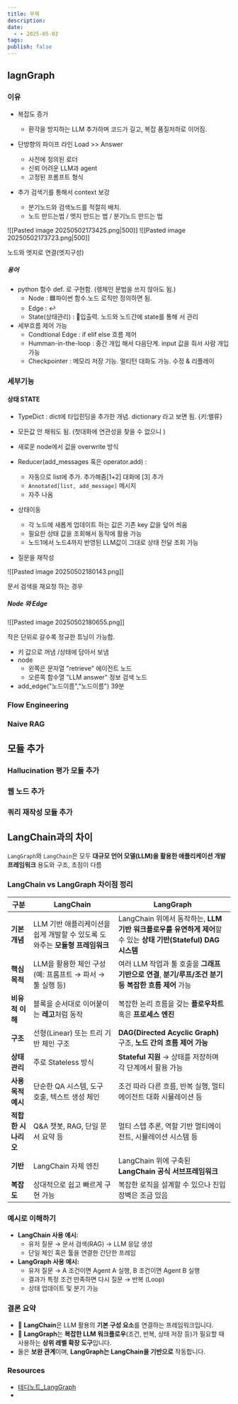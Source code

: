 ```yaml
---
title: 무제
description: 
date:
  - - 2025-05-02
tags: 
publish: false
---
```


## lagnGraph
### 이유
- 복잡도 증가
	- 환각을 방지하는 LLM 추가하며 코드가 길고, 복잡 품질저하로 이어짐.
- 단방향의 파이프 라인 Load >> Answer
	- 사전에 정의된 로더
	- 신뢰 어려운 LLM과 agent
	- 고정된 프롬프트 형식

- 추가 검색기를 통해서 context 보강
	- 분기노드와 검색노드를 적절히 배치. 
	- 노드 만드는법 / 엣지 만드는 법 / 분기노드 만드는 법

![[Pasted image 20250502173425.png|500]]
![[Pasted image 20250502173723.png|500]]

노드와 엣지로 연결(엣지구성)
##### 용어
- python 함수 def. 로 구현함. (랭체인 문법을 쓰지 않아도 됨.)
	- Node : 🟦파이썬 함수.노드 로직만 정의하면 됨. 
	- Edge : ↩️
	- State(상태관리) : 🔷입출력. 노드와 노드간에 state를 통해 서 관리
- 세부흐름 제어 가능
	- Condtional Edge : if elif else 흐름 제어
	- Humman-in-the-loop : 중간 개입 해서 다음단계. input 값을 줘서 사람 개입 가능
	- Checkpointer :  메모리 저장 기능. 멀티턴 대화도 가능. 수정 & 리플레이

### 세부기능
#### 상태 STATE
- TypeDict : dict에 타입힌딩을 추가한 개념. dictionary 라고 보면 됨. {키:밸류}
- 모든값 안 채워도 됨. (첫대화에 연관성을 찾을 수 없으니 )
- 새로운 node에서 값을 overwrite 방식
- Reducer(add_messages 혹은 operator.add) : 
	- 자동으로 list에 추가. 추가해줌[1+2] 대화에 [3] 추가
	- `Annotated[list, add_message]` 메시지
	- 자주 나옴
- 상태이동
	- 각 노드에 새롭게 업데이트 하는 값은 기존 key 값을 덮어 씌움
	- 필요한 상태 값을 조회해서 동작에 활용 가능
	- 노드1에서 노드4까지 반영된 LLM값이 그대로 상태 전달 조회 가능

- 질문을 재작성

![[Pasted image 20250502180143.png]]

문서 검색을 재요청 하는 경우

##### Node 와 Edge
![[Pasted image 20250502180655.png]]

작은 단위로 갈수록 정규한 튜닝이 가능함.
- 키 값으로 꺼냄 /상태에 담아서 보냄
- node
	- 왼쪽은 문자열 "retrieve"  에이전트 노드
	- 오른쪽 함수열 "LLM answer" 정보 검색 노드
- add_edge("노드이름","노드이름")
39분
### Flow Engineering

### Naive RAG

## 모듈 추가

### Hallucination 평가 모듈 추가

### 웹 노드 추가

### 쿼리 재작성 모듈 추가

## LangChain과의 차이
`LangGraph`와 `LangChain`은 모두 **대규모 언어 모델(LLM)을 활용한 애플리케이션 개발 프레임워크**
용도와 구조, 초점이 다름

###  LangChain vs LangGraph 차이점 정리

|구분|**LangChain**|**LangGraph**|
|---|---|---|
|**기본 개념**|LLM 기반 애플리케이션을 쉽게 개발할 수 있도록 도와주는 **모듈형 프레임워크**|LangChain 위에서 동작하는, **LLM 기반 워크플로우를 유연하게 제어**할 수 있는 **상태 기반(Stateful) DAG 시스템**|
|**핵심 목적**|LLM을 활용한 체인 구성 (예: 프롬프트 → 파서 → 툴 실행 등)|여러 LLM 작업과 툴 호출을 **그래프 기반으로 연결**, **분기/루프/조건 분기 등 복잡한 흐름 제어** 가능|
|**비유적 이해**|블록을 순서대로 이어붙이는 **레고**처럼 동작|복잡한 논리 흐름을 갖는 **플로우차트** 혹은 **프로세스 엔진**|
|**구조**|선형(Linear) 또는 트리 기반 체인 구조|**DAG(Directed Acyclic Graph)** 구조, **노드 간의 흐름 제어 가능**|
|**상태 관리**|주로 Stateless 방식|**Stateful 지원** → 상태를 저장하며 각 단계에서 활용 가능|
|**사용 목적 예시**|단순한 QA 시스템, 도구 호출, 텍스트 생성 체인|조건 따라 다른 흐름, 반복 실행, 멀티 에이전트 대화 시뮬레이션 등|
|**적합한 시나리오**|Q&A 챗봇, RAG, 단일 문서 요약 등|멀티 스텝 추론, 역할 기반 멀티에이전트, 시뮬레이션 시스템 등|
|**기반**|LangChain 자체 엔진|LangChain 위에 구축된 **LangChain 공식 서브프레임워크**|
|**복잡도**|상대적으로 쉽고 빠르게 구현 가능|복잡한 로직을 설계할 수 있으나 진입 장벽은 조금 있음|

### 예시로 이해하기
- **LangChain 사용 예시:**
    - 유저 질문 → 문서 검색(RAG) → LLM 응답 생성
    - 단일 체인 혹은 툴을 연결한 간단한 프레임
- **LangGraph 사용 예시:**
    - 유저 질문 → A 조건이면 Agent A 실행, B 조건이면 Agent B 실행
    - 결과가 특정 조건 만족하면 다시 질문 → 반복 (Loop)
    - 상태 업데이트 및 분기 가능

###  결론 요약
- 🔹 **LangChain**은 LLM 활용의 **기본 구성 요소**를 연결하는 프레임워크입니다.
- 🔸 **LangGraph**는 **복잡한 LLM 워크플로우**(조건, 반복, 상태 저장 등)가 필요할 때 사용하는 **상위 레벨 확장 도구**입니다.
- 둘은 **보완 관계**이며, **LangGraph는 LangChain을 기반으로** 작동합니다.

### Resources
- [테디노트_LangGraph](https://youtu.be/W_uwR_yx4-c?si=-YxVebMqOohVPO3B)
- 